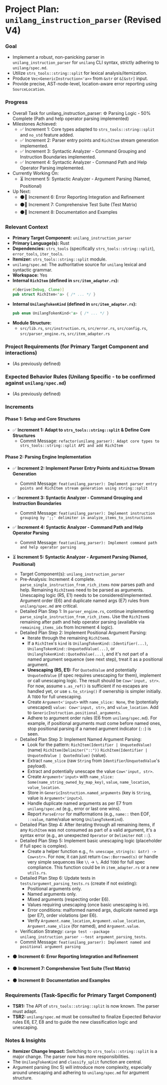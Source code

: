 # Project Plan: `unilang_instruction_parser` (Revised V4)

### Goal
*   Implement a robust, non-panicking parser in `unilang_instruction_parser` for `unilang` CLI syntax, strictly adhering to `unilang/spec.md`.
*   Utilize `strs_tools::string::split` for lexical analysis/itemization.
*   Produce `Vec<GenericInstruction<'a>>` from `&str` or `&[&str]` input.
*   Provide precise, AST-node-level, location-aware error reporting using `SourceLocation`.

### Progress
*   Overall Task for unilang_instruction_parser: ⚙️ Parsing Logic - 50% Complete (Path and help operator parsing implemented)
*   Milestones Achieved:
    *   ✅ Increment 1: Core types adapted to `strs_tools::string::split` and `no_std` feature added.
    *   ✅ Increment 2: Parser entry points and `RichItem` stream generation implemented.
    *   ✅ Increment 3: Syntactic Analyzer - Command Grouping and Instruction Boundaries implemented.
    *   ✅ Increment 4: Syntactic Analyzer - Command Path and Help Operator Parsing implemented.
*   Currently Working On:
    *   ⏳ Increment 5: Syntactic Analyzer - Argument Parsing (Named, Positional)
*   Up Next:
    *   ⚫🚀 Increment 6: Error Reporting Integration and Refinement
    *   ⚫🚀 Increment 7: Comprehensive Test Suite (Test Matrix)
    *   ⚫🚀 Increment 8: Documentation and Examples

### Relevant Context
*   **Primary Target Component:** `unilang_instruction_parser`
*   **Primary Language(s):** Rust
*   **Dependencies:** `strs_tools` (specifically `strs_tools::string::split`), `error_tools`, `iter_tools`.
*   **Itemizer:** `strs_tools::string::split` module.
*   `unilang/spec.md`: The authoritative source for `unilang` lexical and syntactic grammar.
*   **Workspace:** Yes
*   **Internal `RichItem` (defined in `src/item_adapter.rs`):**
    ```rust
    #[derive(Debug, Clone)]
    pub struct RichItem<'a> { /* ... */ }
    ```
*   **Internal `UnilangTokenKind` (defined in `src/item_adapter.rs`):**
    ```rust
    pub enum UnilangTokenKind<'a> { /* ... */ }
    ```
*   **Module Structure:**
    *   `src/lib.rs`, `src/instruction.rs`, `src/error.rs`, `src/config.rs`, `src/parser_engine.rs`, `src/item_adapter.rs`

### Project Requirements (for Primary Target Component and interactions)
*   (As previously defined)

### Expected Behavior Rules (Unilang Specific - to be confirmed against `unilang/spec.md`)
*   (As previously defined)

### Increments

#### Phase 1: Setup and Core Structures

*   ✅ **Increment 1: Adapt to `strs_tools::string::split` & Define Core Structures**
    *   Commit Message: `refactor(unilang_parser): Adapt core types to strs_tools::string::split API and add RichItem`

#### Phase 2: Parsing Engine Implementation

*   ✅ **Increment 2: Implement Parser Entry Points and `RichItem` Stream Generation**
    *   Commit Message: `feat(unilang_parser): Implement parser entry points and RichItem stream generation using string::split`

*   ✅ **Increment 3: Syntactic Analyzer - Command Grouping and Instruction Boundaries**
    *   Commit Message: `feat(unilang_parser): Implement instruction grouping by ';;' delimiter in analyze_items_to_instructions`

*   ✅ **Increment 4: Syntactic Analyzer - Command Path and Help Operator Parsing**
    *   Commit Message: `feat(unilang_parser): Implement command path and help operator parsing`

*   ⏳ **Increment 5: Syntactic Analyzer - Argument Parsing (Named, Positional)**
    *   Target Component(s): `unilang_instruction_parser`
    *   Pre-Analysis: Increment 4 complete. `parse_single_instruction_from_rich_items` now parses path and help. Remaining `RichItem`s need to be parsed as arguments. Unescaping logic (R5, E1) needs to be considered/implemented. Argument order (E6) and duplicate named args (E7) rules from `unilang/spec.md` are critical.
    *   Detailed Plan Step 1: In `parser_engine.rs`, continue implementing `parse_single_instruction_from_rich_items`. Use the `RichItem`s remaining after path and help operator parsing (available via `remaining_items_idx` from Increment 4 logic).
    *   Detailed Plan Step 2: Implement Positional Argument Parsing:
        *   Iterate through the remaining `RichItem`s.
        *   If a `RichItem`'s `kind` is `UnilangTokenKind::Identifier(...)`, `UnilangTokenKind::UnquotedValue(...)`, or `UnilangTokenKind::QuotedValue(...)`, and it's not part of a named argument sequence (see next step), treat it as a positional argument.
        *   **Unescaping (R5, E1):** For `QuotedValue` and potentially `UnquotedValue` (if spec requires unescaping for them), implement or call unescaping logic. The result should be `Cow<'input, str>`. For now, assume `s.as_ref()` is sufficient if no escapes are handled yet, or use `s.to_string()` if ownership is simpler initially. A `TODO` for full unescaping.
        *   Create `Argument<'input>` with `name_slice: None`, the (potentially unescaped) `value: Cow<'input, str>`, and `value_location`. Add to `GenericInstruction.positional_arguments`.
        *   Adhere to argument order rules (E6 from `unilang/spec.md`). For example, if positional arguments must come before named ones, stop positional parsing if a named argument indicator (`::`) is seen.
    *   Detailed Plan Step 3: Implement Named Argument Parsing:
        *   Look for the pattern: `RichItem(Identifier | UnquotedValue)` (name) `RichItem(Delimiter("::"))` `RichItem(Identifier | UnquotedValue | QuotedValue)` (value).
        *   Extract `name_slice` (raw `String` from `Identifier`/`UnquotedValue`'s payload).
        *   Extract and potentially unescape the value `Cow<'input, str>`.
        *   Create `Argument<'input>` with `name_slice: Some(name_string_owned_by_map_key)`, `value`, `name_location`, `value_location`.
        *   Store in `GenericInstruction.named_arguments` (key is `String`, value is `Argument<'input>`).
        *   Handle duplicate named arguments as per E7 from `unilang/spec.md` (e.g., error or last one wins).
        *   Report `ParseError` for malformations (e.g., `name::` then EOF, `::value`, name/value wrong `UnilangTokenKind`).
    *   Detailed Plan Step 4: After iterating through all remaining items, if any `RichItem` was not consumed as part of a valid argument, it's a syntax error (e.g., an unexpected `Operator` or `Delimiter` not `::`).
    *   Detailed Plan Step 5: Implement basic unescaping logic (placeholder if full spec is complex).
        *   Create a helper function e.g., `fn unescape_string(s: &str) -> Cow<str>`. For now, it can just return `Cow::Borrowed(s)` or handle very simple sequences like `\\` -> `\`. Add `TODO` for full spec compliance. This function could be in `item_adapter.rs` or a new `utils.rs`.
    *   Detailed Plan Step 6: Update tests in `tests/argument_parsing_tests.rs` (create if not existing):
        *   Positional arguments only.
        *   Named arguments only.
        *   Mixed arguments (respecting order E6).
        *   Values requiring unescaping (once basic unescaping is in).
        *   Error conditions: malformed named args, duplicate named args (per E7), order violations (per E6).
        *   Verify `Argument.name_location`, `Argument.value_location`, `Argument.name_slice` (for named), and `Argument.value`.
    *   Verification Strategy: `cargo test --package unilang_instruction_parser --test argument_parsing_tests`.
    *   Commit Message: `feat(unilang_parser): Implement named and positional argument parsing`

*   ⚫ **Increment 6: Error Reporting Integration and Refinement**
*   ⚫ **Increment 7: Comprehensive Test Suite (Test Matrix)**
*   ⚫ **Increment 8: Documentation and Examples**

### Requirements (Task-Specific for Primary Target Component)
*   **TSR1:** The API of `strs_tools::string::split` is now known. The parser must adapt.
*   **TSR2:** `unilang/spec.md` must be consulted to finalize Expected Behavior rules E6, E7, E8 and to guide the new classification logic and unescaping.

### Notes & Insights
*   **Itemizer Change Impact:** Switching to `strs_tools::string::split` is a major change. The parser now has more responsibilities.
*   The `UnilangTokenKind` and `classify_split` function are central.
*   Argument parsing (Inc 5) will introduce more complexity, especially around unescaping and adhering to `unilang/spec.md` for argument structure.
